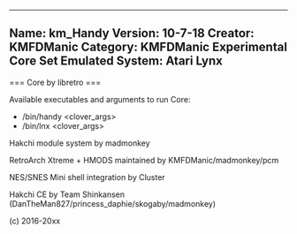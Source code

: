 -----------------------
Name: km_Handy
Version: 10-7-18
Creator: KMFDManic
Category: KMFDManic Experimental Core Set
Emulated System: Atari Lynx
-----------------------
=== Core by libretro ===

Available executables and arguments to run Core:
- /bin/handy <rom> <clover_args>
- /bin/lnx <rom> <clover_args>

Hakchi module system by madmonkey

RetroArch Xtreme + HMODS maintained by KMFDManic/madmonkey/pcm

NES/SNES Mini shell integration by Cluster

Hakchi CE by Team Shinkansen (DanTheMan827/princess_daphie/skogaby/madmonkey)

(c) 2016-20xx
